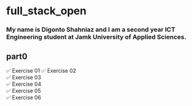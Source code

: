 # full_stack_open

### My name is Digonto Shahniaz and I am a second year ICT Engineering student at Jamk University of Applied Sciences.

## part0
:white_check_mark: Exercise 01 
:white_check_mark: Exercise 02  
:white_check_mark: Exercise 03  
:white_check_mark: Exercise 04  
:white_check_mark: Exercise 05  
:white_check_mark: Exercise 06 
